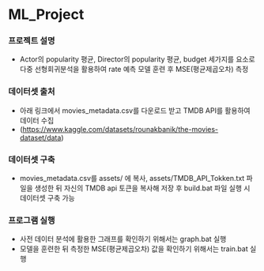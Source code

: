# ML_Project

### 프로젝트 설명
* Actor의 popularity 평균, Director의 popularity 평균, budget 세가지를 요소로 다중 선형회귀분석을 활용하여 rate 예측 모델 훈련 후 MSE(평균제곱오차) 측정

### 데이터셋 출처
* 아래 링크에서 movies_metadata.csv를 다운로드 받고 TMDB API를 활용하여 데이터 수집
* (https://www.kaggle.com/datasets/rounakbanik/the-movies-dataset/data)

### 데이터셋 구축
* movies_metadata.csv를 assets/ 에 복사, assets/TMDB_API_Tokken.txt 파일을 생성한 뒤 자신의 TMDB api 토큰을 복사해 저장 후 build.bat 파일 실행 시 데이터셋 구축 가능

### 프로그램 실행
* 사전 데이터 분석에 활용한 그래프를 확인하기 위해서는 graph.bat 실행
* 모델을 훈련한 뒤 측정한 MSE(평균제곱오차) 값을 확인하기 위해서는 train.bat 실행
